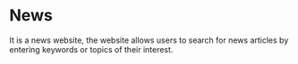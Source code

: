 # News
It is a news website, the website allows users to search for news articles by entering keywords or topics of their interest.
